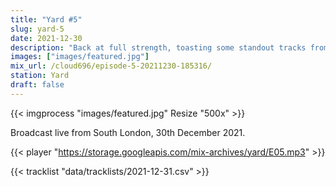 ```yaml
---
title: "Yard #5"
slug: yard-5
date: 2021-12-30
description: "Back at full strength, toasting some standout tracks from every month of this savage year."
images: ["images/featured.jpg"]
mix_url: /cloud696/episode-5-20211230-185316/
station: Yard
draft: false
---
```


{{< imgprocess "images/featured.jpg" Resize "500x" >}}

Broadcast live from South London, 30th December 2021.

{{< player "https://storage.googleapis.com/mix-archives/yard/E05.mp3" >}}

{{< tracklist "data/tracklists/2021-12-31.csv" >}}
